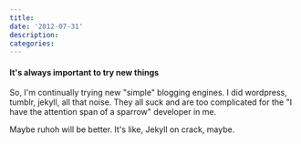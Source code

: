 ```yaml
---
title:
date: '2012-07-31'
description:
categories:
---
```


#### It's always important to try new things

So, I'm continually trying new "simple" blogging engines.  I did wordpress, tumblr, jekyll,
all that noise.  They all suck and are too complicated for the "I have the attention span of
a sparrow" developer in me.

Maybe ruhoh will be better.  It's like, Jekyll on crack, maybe.
